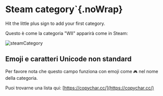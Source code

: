 # Steam category`{.noWrap}

Hit the little plus sign to add your first category.

Questo è come la categoria "WII" apparirà come in Steam:

![steamCategory](../../../assets/images/category-example.png)

## Emoji e caratteri Unicode non standard

Per favore nota che questo campo funziona con emoji come `🎮` nel nome della categoria.

Puoi trovarne una lista qui: [https://copychar.cc/](https://copychar.cc/)
